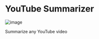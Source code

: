# YouTube Summarizer

![image](https://github.com/fbader927/youtubesummarizer/assets/50185837/68c33d87-8145-45a4-b129-5979e17eaf01)


Summarize any YouTube video

